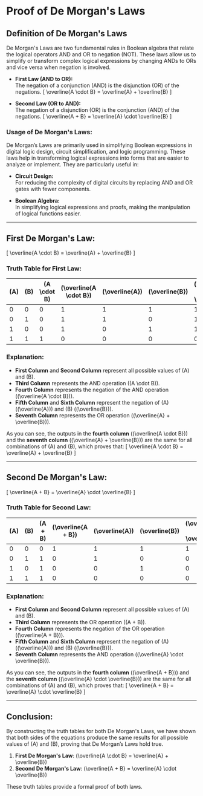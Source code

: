 # Proof of De Morgan's Laws

## Definition of De Morgan's Laws

De Morgan's Laws are two fundamental rules in Boolean algebra that relate the logical operators AND and OR to negation (NOT). These laws allow us to simplify or transform complex logical expressions by changing ANDs to ORs and vice versa when negation is involved.

- **First Law (AND to OR):**  
  The negation of a conjunction (AND) is the disjunction (OR) of the negations.
  \[
  \overline{A \cdot B} = \overline{A} + \overline{B}
  \]

- **Second Law (OR to AND):**  
  The negation of a disjunction (OR) is the conjunction (AND) of the negations.
  \[
  \overline{A + B} = \overline{A} \cdot \overline{B}
  \]

### Usage of De Morgan's Laws:
De Morgan’s Laws are primarily used in simplifying Boolean expressions in digital logic design, circuit simplification, and logic programming. These laws help in transforming logical expressions into forms that are easier to analyze or implement. They are particularly useful in:

- **Circuit Design:**  
  For reducing the complexity of digital circuits by replacing AND and OR gates with fewer components.
  
- **Boolean Algebra:**  
  In simplifying logical expressions and proofs, making the manipulation of logical functions easier.

---

## First De Morgan's Law:
\[
\overline{A \cdot B} = \overline{A} + \overline{B}
\]

### Truth Table for First Law:
| \(A\) | \(B\) | \(A \cdot B\) | \(\overline{A \cdot B}\) | \(\overline{A}\) | \(\overline{B}\) | \(\overline{A} + \overline{B}\) |
|------|------|-------------|-----------------------|-------------|-------------|------------------------|
| 0    | 0    | 0           | 1                     | 1           | 1           | 1                      |
| 0    | 1    | 0           | 1                     | 1           | 0           | 1                      |
| 1    | 0    | 0           | 1                     | 0           | 1           | 1                      |
| 1    | 1    | 1           | 0                     | 0           | 0           | 0                      |

### Explanation:
- **First Column** and **Second Column** represent all possible values of \(A\) and \(B\).
- **Third Column** represents the AND operation (\(A \cdot B\)).
- **Fourth Column** represents the negation of the AND operation (\(\overline{A \cdot B}\)).
- **Fifth Column** and **Sixth Column** represent the negation of \(A\) (\(\overline{A}\)) and \(B\) (\(\overline{B}\)).
- **Seventh Column** represents the OR operation (\(\overline{A} + \overline{B}\)).

As you can see, the outputs in the **fourth column** (\(\overline{A \cdot B}\)) and the **seventh column** (\(\overline{A} + \overline{B}\)) are the same for all combinations of \(A\) and \(B\), which proves that:
\[
\overline{A \cdot B} = \overline{A} + \overline{B}
\]

---

## Second De Morgan's Law:
\[
\overline{A + B} = \overline{A} \cdot \overline{B}
\]

### Truth Table for Second Law:
| \(A\) | \(B\) | \(A + B\) | \(\overline{A + B}\) | \(\overline{A}\) | \(\overline{B}\) | \(\overline{A} \cdot \overline{B}\) |
|------|------|-----------|---------------------|-------------|-------------|------------------------|
| 0    | 0    | 0         | 1                   | 1           | 1           | 1                      |
| 0    | 1    | 1         | 0                   | 1           | 0           | 0                      |
| 1    | 0    | 1         | 0                   | 0           | 1           | 0                      |
| 1    | 1    | 1         | 0                   | 0           | 0           | 0                      |

### Explanation:
- **First Column** and **Second Column** represent all possible values of \(A\) and \(B\).
- **Third Column** represents the OR operation (\(A + B\)).
- **Fourth Column** represents the negation of the OR operation (\(\overline{A + B}\)).
- **Fifth Column** and **Sixth Column** represent the negation of \(A\) (\(\overline{A}\)) and \(B\) (\(\overline{B}\)).
- **Seventh Column** represents the AND operation (\(\overline{A} \cdot \overline{B}\)).

As you can see, the outputs in the **fourth column** (\(\overline{A + B}\)) and the **seventh column** (\(\overline{A} \cdot \overline{B}\)) are the same for all combinations of \(A\) and \(B\), which proves that:
\[
\overline{A + B} = \overline{A} \cdot \overline{B}
\]

---

## Conclusion:
By constructing the truth tables for both De Morgan's Laws, we have shown that both sides of the equations produce the same results for all possible values of \(A\) and \(B\), proving that De Morgan’s Laws hold true.

1. **First De Morgan's Law**: \(\overline{A \cdot B} = \overline{A} + \overline{B}\)
2. **Second De Morgan's Law**: \(\overline{A + B} = \overline{A} \cdot \overline{B}\)

These truth tables provide a formal proof of both laws.

